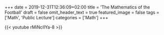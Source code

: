 +++
date = 2019-12-31T12:36:09+02:00
title = 'The Mathematics of the Football'
draft = false
omit_header_text = true
featured_image = false
tags = ['Math', 'Public Lecture']
categories = ['Math']
+++

{{< youtube rMiNcIIYa-8 >}}
